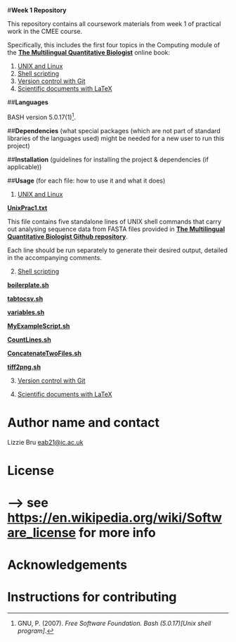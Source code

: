 #**Week 1 Repository**

This repository contains all coursework materials from week 1 of practical work in the CMEE course.

Specifically, this includes the first four topics in the Computing module of the  [**The Multilingual Quantitative Biologist**](https://mhasoba.github.io/TheMulQuaBio/intro.html) online book:
1. [UNIX and Linux](https://mhasoba.github.io/TheMulQuaBio/notebooks/01-Unix.html#)
2. [Shell scripting](https://mhasoba.github.io/TheMulQuaBio/notebooks/02-ShellScripting.html)
3. [Version control with Git](https://mhasoba.github.io/TheMulQuaBio/notebooks/03-Git.html)
4. [Scientific documents with LaTeX](https://mhasoba.github.io/TheMulQuaBio/notebooks/04-LaTeX.html)


##**Languages**

BASH version 5.0.17(1)[^1].
[^1]: GNU, P. (2007). *Free Software Foundation. Bash (5.0.17)[Unix shell program]*.


##**Dependencies** (what special packages (which are not part of standard libraries of the languages used) might be needed for a new user to run this project)


##**Installation** (guidelines for installing the project & dependencies (if applicable))


##**Usage** (for each file: how to use it and what it does)

1. [UNIX and Linux](https://mhasoba.github.io/TheMulQuaBio/notebooks/01-Unix.html#)

[**UnixPrac1.txt**](code/UnixPrac1.txt)

This file contains five standalone lines of UNIX shell commands that carry out  analysing sequence data from FASTA files provided in [**The Multilingual Quantitative Biologist Github repository**](https://github.com/mhasoba/TheMulQuaBio).

 Each line should be run separately to generate their desired output, detailed in the accompanying comments.


2. [Shell scripting](https://mhasoba.github.io/TheMulQuaBio/notebooks/02-ShellScripting.html)

[**boilerplate.sh**](code/boilerplate.sh)



[**tabtocsv.sh**](code/tabtocsv.sh)

[**variables.sh**](code/variables.sh)

[**MyExampleScript.sh**](code/MyExampleScript.sh)

[**CountLines.sh**](code/CountLines.sh)

[**ConcatenateTwoFiles.sh**](code/ConcatenateTwoFiles.sh)

[**tiff2png.sh**](code/tiff2png.sh)


3. [Version control with Git](https://mhasoba.github.io/TheMulQuaBio/notebooks/03-Git.html)


4. [Scientific documents with LaTeX](https://mhasoba.github.io/TheMulQuaBio/notebooks/04-LaTeX.html)






# Author name and contact

Lizzie Bru
eab21@ic.ac.uk

# License

# --> see https://en.wikipedia.org/wiki/Software_license for more info

# Acknowledgements

# Instructions for contributing